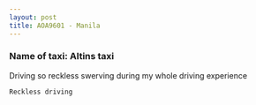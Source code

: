 ```yaml
---
layout: post
title: AOA9601 - Manila
---
```


### Name of taxi: Altins taxi

Driving so reckless swerving during my whole driving experience

```Reckless driving```
